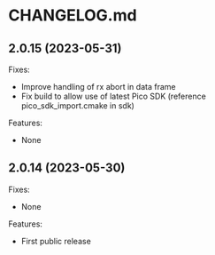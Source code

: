 # CHANGELOG.md

## 2.0.15 (2023-05-31)

Fixes:

 - Improve handling of rx abort in data frame
 - Fix build to allow use of latest Pico SDK (reference pico_sdk_import.cmake in sdk)
 
Features:

 - None

## 2.0.14 (2023-05-30)

Fixes:

 - None
 
Features:

 - First public release
 